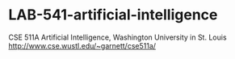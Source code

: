 # LAB-541-artificial-intelligence
CSE 511A Artificial Intelligence, Washington University in St. Louis
http://www.cse.wustl.edu/~garnett/cse511a/